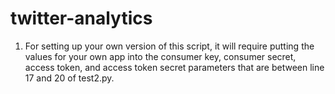 # twitter-analytics

1. For setting up your own version of this script, it will require putting the values for your own app into the
consumer key, consumer secret, access token, and access token secret parameters that are between line 17 and 20
of test2.py.
